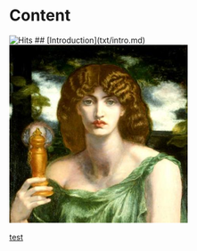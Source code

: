 # Content           
<img src="https://hitcounter.pythonanywhere.com/count/tag.svg?url=https%3A%2F%2Fmotherofmuses.github.io%2F" alt="Hits">
## [Introduction](txt/intro.md)

<img src="81098138[1].jpg" width="320">



<a href="test.md">test</a>
